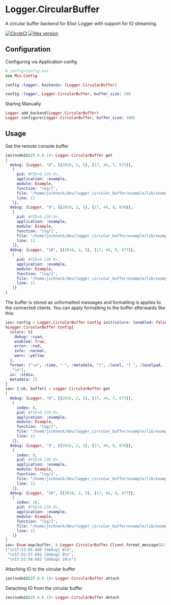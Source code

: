 # Logger.CircularBuffer
A circular buffer backend for Elixir Logger with support for IO streaming.

[![CircleCI](https://circleci.com/gh/nerves-project/logger_circular_buffer.svg?style=svg)](https://circleci.com/gh/nerves-project/logger_circular_buffer)
[![Hex version](https://img.shields.io/hexpm/v/logger_circular_buffer.svg "Hex version")](https://hex.pm/packages/logger_circular_buffer)

## Configuration

Configuring via Application config
```elixir
# config/config.exs
use Mix.Config

config :logger, backends: [Logger.CircularBuffer]

config :logger, Logger.CircularBuffer, buffer_size: 100
```

Startng Manually
```elixir
Logger.add_backend(Logger.CircularBuffer)
Logger.configure(Logger.CircularBuffer, buffer_size: 100)
```

## Usage

Get the remote console buffer
```elixir
iex(node2@127.0.0.1)> Logger.CircularBuffer.get
[
  debug: {Logger, "8", {{2018, 2, 5}, {17, 44, 7, 675}},
   [
     pid: #PID<0.139.0>,
     application: :example,
     module: Example,
     function: "log/1",
     file: "/home/jschneck/dev/logger_circular_buffer/example/lib/example.ex",
     line: 11
   ]},
  debug: {Logger, "9", {{2018, 2, 5}, {17, 44, 8, 676}},
   [
     pid: #PID<0.139.0>,
     application: :example,
     module: Example,
     function: "log/1",
     file: "/home/jschneck/dev/logger_circular_buffer/example/lib/example.ex",
     line: 11
   ]},
  debug: {Logger, "10", {{2018, 2, 5}, {17, 44, 9, 677}},
   [
     pid: #PID<0.139.0>,
     application: :example,
     module: Example,
     function: "log/1",
     file: "/home/jschneck/dev/logger_circular_buffer/example/lib/example.ex",
     line: 11
   ]}
]
```

The buffer is stored as unformatted messages and formatting is applies to the
connected clients. You can apply formatting to the buffer afterwards like this:
```elixir
iex> config = Logger,CircularBuffer.Config.init(colors: [enabled: false])
%Logger.CircularBuffer.Config{
  colors: %{
    debug: :cyan,
    enabled: true,
    error: :red,
    info: :normal,
    warn: :yellow
  },
  format: ["\n", :time, " ", :metadata, "[", :level, "] ", :levelpad, :message,
   "\n"],
  io: :stdio,
  metadata: []
}
iex> {:ok, buffer} = Logger.CircularBuffer.get
[
  debug: {Logger, "8", {{2018, 2, 5}, {17, 44, 7, 675}},
   [
     index: 8,
     pid: #PID<0.139.0>,
     application: :example,
     module: Example,
     function: "log/1",
     file: "/home/jschneck/dev/logger_circular_buffer/example/lib/example.ex",
     line: 11
   ]},
  debug: {Logger, "9", {{2018, 2, 5}, {17, 44, 8, 676}},
   [
     index: 9,
     pid: #PID<0.139.0>,
     application: :example,
     module: Example,
     function: "log/1",
     file: "/home/jschneck/dev/logger_circular_buffer/example/lib/example.ex",
     line: 11
   ]},
  debug: {Logger, "10", {{2018, 2, 5}, {17, 44, 9, 677}},
   [
     index: 10,
     pid: #PID<0.139.0>,
     application: :example,
     module: Example,
     function: "log/1",
     file: "/home/jschneck/dev/logger_circular_buffer/example/lib/example.ex",
     line: 11
   ]}
]
iex> Enum.map(buffer, & Logger.CircularBuffer.Client.format_message(&1, config)) |> Enum.map(&IO.iodata_to_binary/1)
["\n17:51:56.680 [debug] 8\n",
 "\n17:51:57.681 [debug] 9\n",
 "\n17:51:58.682 [debug] 10\n"]
```

Attaching IO to the circular buffer
```elixir
iex(node2@127.0.0.1)> Logger.CircularBuffer.attach
```

Detaching IO from the circular buffer
```elixir
iex(node2@127.0.0.1)> Logger.CircularBuffer.detach
```
